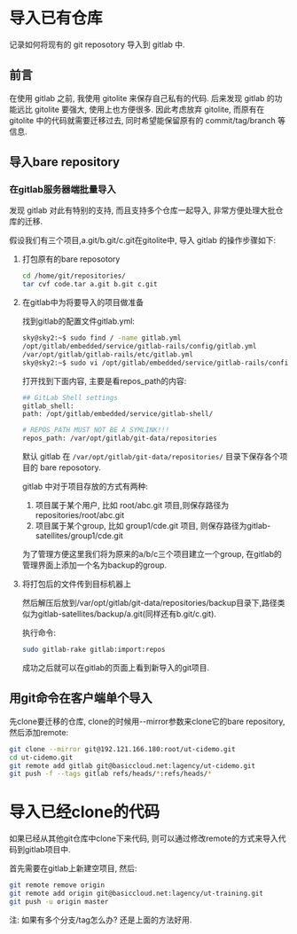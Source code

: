 # 导入已有仓库

记录如何将现有的 git reposotory 导入到 gitlab 中.

##  前言

在使用 gitlab 之前, 我使用 gitolite 来保存自己私有的代码. 后来发现 gitlab 的功能远比 gitolite 要强大, 使用上也方便很多. 因此考虑放弃 gitolite, 而原有在 gitolite 中的代码就需要迁移过去, 同时希望能保留原有的 commit/tag/branch 等信息.

## 导入bare repository

### 在gitlab服务器端批量导入

发现 gitlab 对此有特别的支持, 而且支持多个仓库一起导入, 非常方便处理大批仓库的迁移.

假设我们有三个项目,a.git/b.git/c.git在gitolite中, 导入 gitlab 的操作步骤如下:

1. 打包原有的bare reposotory

	```bash
	cd /home/git/repositories/
    tar cvf code.tar a.git b.git c.git
    ```

2. 在gitlab中为将要导入的项目做准备

	找到gitlab的配置文件gitlab.yml:

    ```bash
    sky@sky2:~$ sudo find / -name gitlab.yml
    /opt/gitlab/embedded/service/gitlab-rails/config/gitlab.yml
    /var/opt/gitlab/gitlab-rails/etc/gitlab.yml
    sky@sky2:~$ sudo vi /opt/gitlab/embedded/service/gitlab-rails/config/gitlab.yml
    ```

	打开找到下面内容, 主要是看repos_path的内容:

    ```bash
    ## GitLab Shell settings
    gitlab_shell:
    path: /opt/gitlab/embedded/service/gitlab-shell/

    # REPOS_PATH MUST NOT BE A SYMLINK!!!
    repos_path: /var/opt/gitlab/git-data/repositories
    ```

	默认 gitlab 在 `/var/opt/gitlab/git-data/repositories/` 目录下保存各个项目的 bare reposotory.

	gitlab 中对于项目存放的方式有两种:

    1. 项目属于某个用户, 比如 root/abc.git 项目,则保存路径为repositories/root/abc.git
    2. 项目属于某个group, 比如 group1/cde.git 项目, 则保存路径为gitlab-satellites/group1/cde.git

	为了管理方便这里我们将为原来的a/b/c三个项目建立一个group, 在gitlab的管理界面上添加一个名为backup的group.

3. 将打包后的文件传到目标机器上

	然后解压后放到/var/opt/gitlab/git-data/repositories/backup目录下,路径类似为gitlab-satellites/backup/a.git(同样还有b.git/c.git).

    执行命令:

	```bash
    sudo gitlab-rake gitlab:import:repos
    ```

    成功之后就可以在gitlab的页面上看到新导入的git项目.

## 用git命令在客户端单个导入

先clone要迁移的仓库, clone的时候用--mirror参数来clone它的bare repository, 然后添加remote:

```bash
git clone --mirror git@192.121.166.180:root/ut-cidemo.git
cd ut-cidemo.git
git remote add gitlab git@basiccloud.net:lagency/ut-cidemo.git
git push -f --tags gitlab refs/heads/*:refs/heads/*
```

# 导入已经clone的代码

如果已经从其他git仓库中clone下来代码, 则可以通过修改remote的方式来导入代码到gitlab项目中.

首先需要在gitlab上新建空项目, 然后:

```bash
git remote remove origin
git remote add origin git@basiccloud.net:lagency/ut-training.git
git push -u origin master
```

注: 如果有多个分支/tag怎么办? 还是上面的方法好用.

